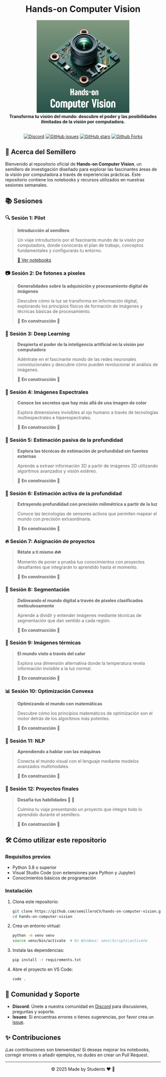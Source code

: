 <div align="center">

# Hands-on Computer Vision

  <img src="./logo.png" alt="Hands-on Computer Vision Logo" width="300">
  <br>
  <strong>Transforma tu visión del mundo: descubre el poder y las posibilidades ilimitadas de la visión por computadora.</strong>
  <br><br>

[![Discord](https://img.shields.io/discord/1203829511075135488?color=7289DA&label=Únete%20al%20Discord&logo=discord&logoColor=white)](https://discord.gg/MkCpdsHZzJ)
[![GitHub issues](https://img.shields.io/github/issues/semilleroCV/hands-on-computer-vision)](https://github.com/semilleroCV/hands-on-computer-vision/issues)
[![GitHub stars](https://img.shields.io/github/stars/semilleroCV/hands-on-computer-vision)](https://github.com/semilleroCV/hands-on-computer-vision/stargazers)
[![Github Forks](https://img.shields.io/github/forks/semilleroCV/hands-on-computer-vision)](https://github.com/semilleroCV/hands-on-computer-vision/network/members)

</div>

## 🚀 Acerca del Semillero

Bienvenido al repositorio oficial de **Hands-on Computer Vision**, un semillero de investigación diseñado para explorar las fascinantes áreas de la visión por computadora a través de experiencias prácticas. Este repositorio contiene los notebooks y recursos utilizados en nuestras sesiones semanales.

## 📚 Sesiones

### 🔍 Sesión 1: Pilot
> **Introducción al semillero**
>
> Un viaje introductorio por el fascinante mundo de la visión por computadora, donde conocerás el plan de trabajo, conceptos fundamentales y configurarás tu entorno.
>
> [📖 Ver notebooks](./sesiones/sesion1)

### 📷 Sesión 2: De fotones a pixeles
> **Generalidades sobre la adquisición y procesamiento digital de imágenes**
>
> Descubre cómo la luz se transforma en información digital, explorando los principios físicos de formación de imágenes y técnicas básicas de procesamiento.
>
> 🚧 **En construcción** 🚧

### 🧠 Sesión 3: Deep Learning
> **Despierta el poder de la inteligencia artificial en la visión por computadora**
>
> Adéntrate en el fascinante mundo de las redes neuronales convolucionales y descubre cómo pueden revolucionar el análisis de imágenes.
>
> 🚧 **En construcción** 🚧

### 🌈 Sesión 4: Imágenes Espectrales
> **Conoce los secretos que hay más allá de una imagen de color**
>
> Explora dimensiones invisibles al ojo humano a través de tecnologías multiespectrales e hiperespectrales.
>
> 🚧 **En construcción** 🚧

### 🔭 Sesión 5: Estimación pasiva de la profundidad
> **Explora las técnicas de estimación de profundidad sin fuentes externas**
>
> Aprende a extraer información 3D a partir de imágenes 2D utilizando algoritmos avanzados y visión estéreo.
>
> 🚧 **En construcción** 🚧

### 📏 Sesión 6: Estimación activa de la profundidad
> **Extrayendo profundidad con precisión milimétrica a partir de la luz**
>
> Conoce las tecnologías de sensores activos que permiten mapear el mundo con precisión extraordinaria.
>
> 🚧 **En construcción** 🚧

### 🔥 Sesión 7: Asignación de proyectos
> **Rétate a ti mismo 🔥🔥**
>
> Momento de poner a prueba tus conocimientos con proyectos desafiantes que integrarán lo aprendido hasta el momento.
>
> 🚧 **En construcción** 🚧

### 🧩 Sesión 8: Segmentación
> **Delineando el mundo digital a través de píxeles clasificados meticulosamente**
>
> Aprende a dividir y entender imágenes mediante técnicas de segmentación que dan sentido a cada región.
>
> 🚧 **En construcción** 🚧

### 🔆 Sesión 9: Imágenes térmicas
> **El mundo visto a través del calor**
>
> Explora una dimensión alternativa donde la temperatura revela información invisible a la luz normal.
>
> 🚧 **En construcción** 🚧

### 📊 Sesión 10: Optimización Convexa
> **Optimizando el mundo con matemáticas**
>
> Descubre cómo los principios matemáticos de optimización son el motor detrás de los algoritmos más potentes.
>
> 🚧 **En construcción** 🚧

### 💬 Sesión 11: NLP
> **Aprendiendo a hablar con las máquinas**
>
> Conecta el mundo visual con el lenguaje mediante modelos avanzados multimodales.
>
> 🚧 **En construcción** 🚧

### 🚀 Sesión 12: Proyectos finales
> **Desafía tus habilidades 🚀 🚀**
>
> Culmina tu viaje presentando un proyecto que integre todo lo aprendido durante el semillero.
>
> 🚧 **En construcción** 🚧

## 🛠️ Cómo utilizar este repositorio

### Requisitos previos

- Python 3.8 o superior
- Visual Studio Code (con extensiones para Python y Jupyter)
- Conocimientos básicos de programación

### Instalación

1. Clona este repositorio:
   ```bash
   git clone https://github.com/semilleroCV/hands-on-computer-vision.git
   cd hands-on-computer-vision
   ```

2. Crea un entorno virtual:
   ```bash
   python -m venv venv
   source venv/bin/activate  # En Windows: venv\Scripts\activate
   ```

3. Instala las dependencias:
   ```bash
   pip install -r requirements.txt
   ```

4. Abre el proyecto en VS Code:
   ```bash
   code .
   ```

## 👥 Comunidad y Soporte

- **Discord**: Únete a nuestra comunidad en [Discord](https://discord.gg/MkCpdsHZzJ) para discusiones, preguntas y soporte.
- **Issues**: Si encuentras errores o tienes sugerencias, por favor crea un [issue](https://github.com/semilleroCV/hands-on-computer-vision/issues).

## ✨ Contribuciones

¡Las contribuciones son bienvenidas! Si deseas mejorar los notebooks, corregir errores o añadir ejemplos, no dudes en crear un Pull Request.

---

<div align="center">
  <p>© 2025 Made by Students ❤️ 👋</p>
</div>
